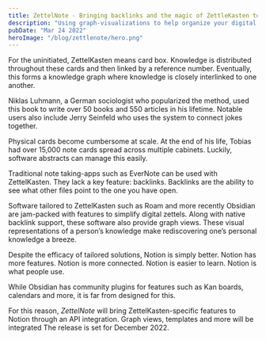 ```yaml
---
title: ZettelNote - Bringing backlinks and the magic of ZettleKasten to Notion"
description: "Using graph-visualizations to help organize your digital life"
pubDate: "Mar 24 2022"
heroImage: "/blog/zettlenote/hero.png"
---
```


For the uninitiated, ZettelKasten means card box. Knowledge is distributed throughout these cards and then linked by a reference number. Eventually, this forms a knowledge graph where knowledge is closely interlinked to one another.

Niklas Luhmann, a German sociologist who popularized the method, used this book to write over 50 books and 550 articles in his lifetime. Notable users also include Jerry Seinfeld who uses the system to connect jokes together.

Physical cards become cumbersome at scale. At the end of his life, Tobias had over 15,000 note cards spread across multiple cabinets. Luckily, software abstracts can manage this easily.

Traditional note taking-apps such as EverNote can be used with ZettelKasten. They lack a key feature: backlinks. Backlinks are the ability to see what other files point to the one you have open.

Software tailored to ZettelKasten such as Roam and more recently Obsidian are jam-packed with features to simplify digital zettels. Along with native backlink support, these software also provide graph views. These visual representations of a person’s knowledge make rediscovering one’s personal knowledge a breeze.

Despite the efficacy of tailored solutions, Notion is simply better. Notion has more features. Notion is more connected. Notion is easier to learn. Notion is what people use.

While Obsidian has community plugins for features such as Kan boards, calendars and more, it is far from designed for this.

For this reason, _ZettelNote_ will bring ZettelKasten-specific features to Notion through an API integration. Graph views, templates and more will be integrated The release is set for December 2022.
